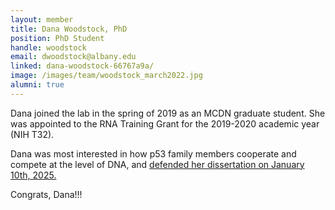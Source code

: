 ```yaml
---
layout: member
title: Dana Woodstock, PhD
position: PhD Student
handle: woodstock
email: dwoodstock@albany.edu
linked: dana-woodstock-66767a9a/
image: /images/team/woodstock_march2022.jpg
alumni: true
---
```


Dana joined the lab in the spring of 2019 as an MCDN graduate student. She was appointed to the RNA Training Grant for the 2019-2020 academic year (NIH T32). 

Dana was most interested in how p53 family members cooperate and compete at the level of DNA, and [defended her dissertation on January 10th, 2025. ](http://thesammonslab.org/news/woodstock_defense/)

Congrats, Dana!!!
